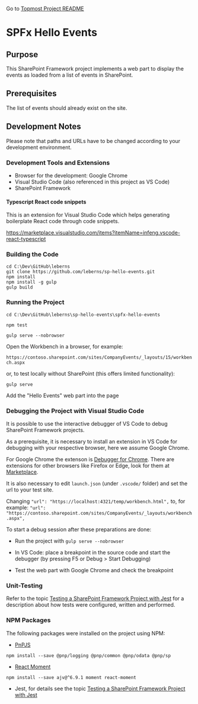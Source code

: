 Go to [Topmost Project README](../README.md)

# SPFx Hello Events

## Purpose

This SharePoint Framework project implements a web part to display the events as loaded from a list of events in SharePoint.

## Prerequisites

The list of events should already exist on the site.

## Development Notes

Please note that paths and URLs have to be changed according to your development environment.

### Development Tools and Extensions

* Browser for the development: Google Chrome
* Visual Studio Code (also referenced in this project as VS Code)
* SharePoint Framework

#### Typescript React code snippets

This is an extension for Visual Studio Code which helps generating boilerplate React code through code snippets.

https://marketplace.visualstudio.com/items?itemName=infeng.vscode-react-typescript

### Building the Code

```
cd C:\Dev\GitHub\leberns
git clone https://github.com/leberns/sp-hello-events.git
npm install
npm install -g gulp
gulp build
```

### Running the Project

`cd C:\Dev\GitHub\leberns\sp-hello-events\spfx-hello-events`

`npm test`

`gulp serve --nobrowser`

Open the Workbench in a browser, for example:

`https://contoso.sharepoint.com/sites/CompanyEvents/_layouts/15/workbench.aspx`

or, to test locally without SharePoint (this offers limited functionality):

`gulp serve`

Add the "Hello Events" web part into the page 

### Debugging the Project with Visual Studio Code

It is possible to use the interactive debugger of VS Code to debug SharePoint Framework projects.

As a prerequisite, it is necessary to install an extension in VS Code for debugging with your respective browser, here we assume Google Chrome.

For Google Chrome the extenson is [Debugger for Chrome](https://marketplace.visualstudio.com/items?itemName=msjsdiag.debugger-for-chrome). There are extensions for other browsers like Firefox or Edge, look for them at [Marketplace](https://marketplace.visualstudio.com).

It is also necessary to edit `launch.json` (under `.vscode/` folder) and set the url to your test site.

Changing `"url": "https://localhost:4321/temp/workbench.html",` to, for example: `"url": "https://contoso.sharepoint.com/sites/CompanyEvents/_layouts/workbench.aspx",`

To start a debug session after these preparations are done:

* Run the project with `gulp serve --nobrowser`

* In VS Code: place a breakpoint in the source code and start the debugger (by pressing F5 or Debug > Start Debugging)

* Test the web part with Google Chrome and check the breakpoint

### Unit-Testing

Refer to the topic [Testing a SharePoint Framework Project with Jest](./testing-spfx-with-jest.md) for a description about how tests were configured, written and performed.

### NPM Packages

The following packages were installed on the project using NPM:

* [PnPJS](https://github.com/pnp/pnpjs)

`npm install --save @pnp/logging @pnp/common @pnp/odata @pnp/sp`

* [React Moment](https://www.npmjs.com/package/react-moment)

`npm install --save ajv@^6.9.1 moment react-moment`

* Jest, for details see the topic [Testing a SharePoint Framework Project with Jest](./testing-spfx-with-jest.md)
